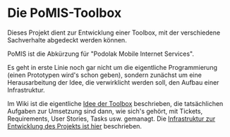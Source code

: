 Die PoMIS-Toolbox
=================

Dieses Projekt dient zur Entwicklung einer Toolbox, mit der verschiedene Sachverhalte abgedeckt werden können.

PoMIS ist die Abkürzung für "Podolak Mobile Internet Services".

Es geht in erste Linie noch gar nicht um die eigentliche Programmierung (einen Prototypen wird's schon geben), sondern zunächst um eine Herausarbeitung der Idee, die verwirklicht werden soll, den Aufbau einer Infrastruktur.

Im Wiki ist die eigentliche [Idee der Toolbox](Idee_der_Toolbox) beschrieben, die tatsächlichen Aufgaben zur Umsetzung sind dann, wie sich's gehört, mit Tickets, Requirements, User Stories, Tasks usw. gemanagt.
Die [Infrastruktur zur Entwicklung des Projekts ist hier](Infrastruktur_zur_Entwicklung_des_Projekts) beschrieben.

